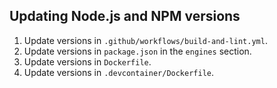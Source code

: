 ## Updating Node.js and NPM versions

1. Update versions in `.github/workflows/build-and-lint.yml`.
2. Update versions in `package.json` in the `engines` section.
3. Update versions in `Dockerfile`.
4. Update versions in `.devcontainer/Dockerfile`.
